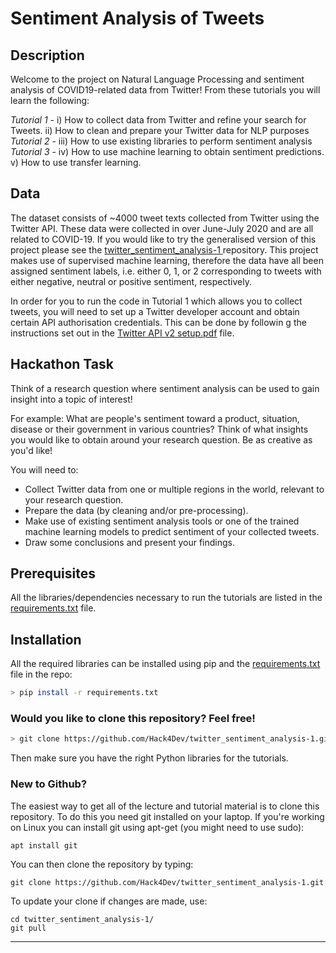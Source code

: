 # Sentiment Analysis of Tweets  

## Description

Welcome to the project on Natural Language Processing and sentiment analysis of COVID19-related data from Twitter! From these tutorials you will learn the following:

*Tutorial 1* - i) How to collect data from Twitter and refine your search for Tweets. ii) How to clean and prepare your Twitter data for NLP purposes  
*Tutorial 2* - iii) How to use existing libraries to perform sentiment analysis  
*Tutorial 3* - iv) How to use machine learning to obtain sentiment predictions. v) How to use transfer learning. 


## Data

The dataset consists of ~4000 tweet texts collected from Twitter using the Twitter API. These data were collected in over June-July 2020 and are all related to COVID-19. If you would like to try the generalised version of this project please see the [ twitter_sentiment_analysis-1
](https://github.com/Hack4Dev/twitter_sentiment_analysis-1) repository. This project makes use of supervised machine learning, therefore the data have all been assigned sentiment labels, i.e. either 0, 1, or 2 corresponding to tweets with either negative, neutral or positive sentiment, respectively. 

In order for you to run the code in Tutorial 1 which allows you to collect tweets, you will need to set up a Twitter developer account and obtain certain API authorisation credentials. This can be done by followin g the instructions set out in the [Twitter API v2 setup.pdf](https://github.com/Hack4Dev/twitter_sentiment_analysis/blob/master/COVID19_Twitter_Project/Twitter%20API%20v2%20setup.pdf) file.

## Hackathon Task

Think of a research question where sentiment analysis can be used to gain insight into a topic of interest!  

For example: What are people's sentiment toward a product, situation, disease or their government in various countries? Think of what insights you would like to obtain around your research question. Be as creative as you'd like!  

You will need to:  

- Collect Twitter data from one or multiple regions in the world, relevant to your research question.  
- Prepare the data (by cleaning and/or pre-processing).  
- Make use of existing sentiment analysis tools or one of the trained machine learning models to predict sentiment of your collected tweets.  
- Draw some conclusions and present your findings.


## Prerequisites

All the libraries/dependencies necessary to run the tutorials are listed in the [requirements.txt](https://github.com/Hack4Dev/twitter_sentiment_analysis-1/blob/master/requirements.txt) file.


## Installation

All the required libraries can be installed using pip and the [requirements.txt](https://github.com/Hack4Dev/twitter_sentiment_analysis-1/blob/master/requirements.txt) file in the repo:

```bash
> pip install -r requirements.txt
```

### Would you like to clone this repository? Feel free!

```bash
> git clone https://github.com/Hack4Dev/twitter_sentiment_analysis-1.git
```

Then make sure you have the right Python libraries for the tutorials. 


### New to Github?

The easiest way to get all of the lecture and tutorial material is to clone this repository. To do this you need git installed on your laptop. If you're working on Linux you can install git using apt-get (you might need to use sudo):

```
apt install git
```

You can then clone the repository by typing:

```
git clone https://github.com/Hack4Dev/twitter_sentiment_analysis-1.git
```

To update your clone if changes are made, use:

```
cd twitter_sentiment_analysis-1/
git pull
```

-----
